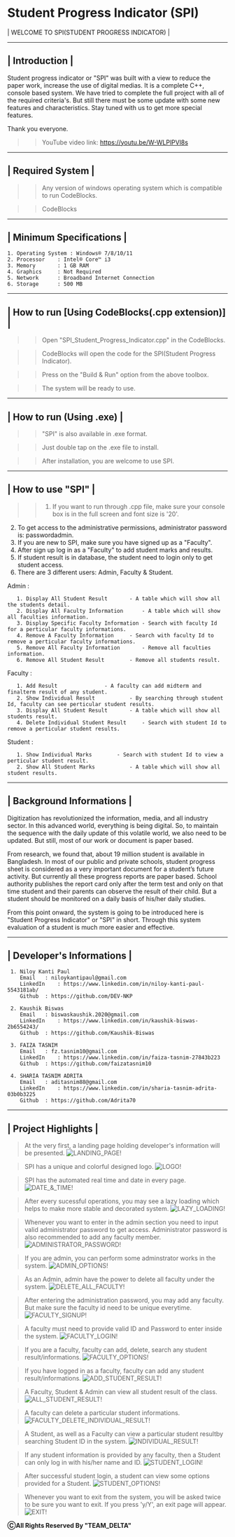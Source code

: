 # Student Progress Indicator (SPI)

| WELCOME TO SPI(STUDENT PROGRESS INDICATOR) |

 ---------------
| Introduction |
 ---------------

Student progress indicator or "SPI" was built with a view to reduce the paper work, increase the use of digital medias. It is a complete C++, console based system. We have tried to complete the full project with all of the required criteria's. But still there must be some update with some new features and characteristics. Stay tuned with us to get more special features.

Thank you everyone.


>> YouTube video link: https://youtu.be/W-WLPlPVl8s


-------------------
| Required System |
-------------------

 >> Any version of windows operating system which is compatible to run CodeBlocks.
 
 >> CodeBlocks

--------------------------
| Minimum Specifications |
--------------------------

    1. Operating System : Windows® 7/8/10/11
    2. Processor	: Intel® Core™ i3
    3. Memory		: 1 GB RAM
    4. Graphics		: Not Required
    5. Network		: Broadband Internet Connection
    6. Storage		: 500 MB

-------------------------------------------------
| How to run [Using CodeBlocks(.cpp extension)] |
-------------------------------------------------

 >> Open "SPI_Student_Progress_Indicator.cpp" in the CodeBlocks.
 
 >> CodeBlocks will open the code for the SPI(Student Progress Indicator).
 
 >> Press on the "Build & Run" option from the above toolbox.
 
 >> The system will be ready to use.

---------------------------
| How to run (Using .exe) |
---------------------------

 >> "SPI" is also available in .exe format.
 
 >> Just double tap on the .exe file to install.
 
 >> After installation, you are welcome to use SPI.

--------------------
| How to use "SPI" |
--------------------

 >>1. If you want to run through .cpp file, make sure your console box is in the full screen and font size is '20'.
 2. To get access to the administrative permissions, administrator password is: passwordadmin.
 3. If you are new to SPI, make sure you have signed up as a "Faculty".
 4. After sign up log in as a "Faculty" to add student marks and results.
 5. If student result is in database, the student need to login only to get student access.
 6. There are 3 different users: Admin, Faculty & Student.

   Admin :
   
	   1. Display All Student Result	   - A table which will show all the students detail.
	   2. Display All Faculty Information	   - A table which will show all faculties information.
	   3. Display Specific Faculty Information - Search with faculty Id for a perticular faculty informations.
	   4. Remove A Faculty Information	   - Search with faculty Id to remove a perticular faculty informations.
	   5. Remove All Faculty Information	   - Remove all faculties information.
	   6. Remove All Student Result		   - Remove all students result.


   Faculty :

	   1. Add Result			   - A faculty can add midterm and finalterm result of any student.
	   2. Show Individual Result		   - By searching through student Id, faculty can see perticular student results.
	   3. Display All Student Result	   - A table which will show all students result.
	   4. Delete Individual Student Result	   - Search with student Id to remove a perticular student results.


   Student :

	   1. Show Individual Marks		   - Search with student Id to view a perticular student result.
	   2. Show All Student Marks		   - A table which will show all student results.


---------------------------
| Background Informations |
---------------------------

Digitization has revolutionized the information, media, and all industry sector. In this advanced world, everything is being digital. So, to maintain the sequence with the daily update  of this volatile world, we also need to be updated. But still, most of our work or document is paper based.

From research, we found that, about 19 million student is available in Bangladesh. In most of our public and private schools, student progress sheet is considered as a very important document for a student’s future activity. But currently all these progress reports are paper based. School authority publishes the report card only after the term test and only on that time student and their parents can observe the result of their child. But a student should be monitored on a daily basis of his/her daily studies.

From this point onward, the system is going to be introduced here is "Student Progress Indicator" or "SPI" in short. Through this system evaluation of a student is much more easier and effective.


----------------------------
| Developer's Informations |
----------------------------

	 1. Niloy Kanti Paul
	    Email	: niloykantipaul@gmail.com
	    LinkedIn	: https://www.linkedin.com/in/niloy-kanti-paul-5543181ab/
	    Github	: https://github.com/DEV-NKP

	 2. Kaushik Biswas
	    Email	: biswaskaushik.2020@gmail.com
	    LinkedIn	: https://www.linkedin.com/in/kaushik-biswas-2b6554243/
	    Github	: https://github.com/Kaushik-Biswas

	 3. FAIZA TASNIM
	    Email	: fz.tasnim10@gmail.com
	    LinkedIn	: https://www.linkedin.com/in/faiza-tasnim-27843b223
	    Github	: https://github.com/faizatasnim10

	 4. SHARIA TASNIM ADRITA
	    Email	: aditasnim88@gmail.com
	    LinkedIn	: https://www.linkedin.com/in/sharia-tasnim-adrita-03b0b3225
	    Github	: https://github.com/Adrita70



----------------------
| Project Highlights |
----------------------

> At the very first, a landing page holding developer's information will be presented.
![LANDING_PAGE!](README_IMAGE/landing_page.PNG)

> SPI has a unique and colorful designed logo.
![LOGO!](README_IMAGE/logo.PNG)

> SPI has the automated real time and date in every page.
![DATE_&_TIME!](README_IMAGE/time_date.png)

> After every sucessful operations, you may see a lazy loading which helps to make more stable and decorated system.
![LAZY_LOADING!](README_IMAGE/lazy_loading.PNG)

> Whenever you want to enter in the admin section you need to input valid administrator password to get access. Administrator password is also recommended to add any faculty member.
![ADMINISTRATOR_PASSWORD!](README_IMAGE/administrator_password.PNG)

> If you are admin, you can perform some adminstrator works in the system.
![ADMIN_OPTIONS!](README_IMAGE/admin_options.PNG)

> As an Admin, admin have the power to delete all faculty under the system.
![DELETE_ALL_FACULTY!](README_IMAGE/delete_all_faculty.png)

> After entering the administration password, you may add any faculty. But make sure the faculty id need to be unique everytime.
![FACULTY_SIGNUP!](README_IMAGE/faculty_signup.PNG)

> A faculty must need to provide valid ID and Password to enter inside the system.
![FACULTY_LOGIN!](README_IMAGE/faculty_login.PNG)

> If you are a faculty, faculty can add, delete, search any student result/informations.
![FACULTY_OPTIONS!](README_IMAGE/faculty_options.png)

> If you have logged in as a faculty, faculty can add any student result/informations.
![ADD_STUDENT_RESULT!](README_IMAGE/add_student_result.PNG)

> A Faculty, Student & Admin can view all student result of the class.
![ALL_STUDENT_RESULT!](README_IMAGE/all_student_result.png)

> A faculty can delete a particular student informations.
![FACULTY_DELETE_INDIVIDUAL_RESULT!](README_IMAGE/faculty_delete_individual_result.PNG)

> A Student, as well as a Faculty can view a particular student resultby searching Student ID in the system.
![INDIVIDUAL_RESULT!](README_IMAGE/individual_result.PNG)

> If any student information is provided by any faculty, then a Student can only log in with his/her name and ID.
![STUDENT_LOGIN!](README_IMAGE/student_login.PNG)

> After successful student login, a student can view some options provided for a Student.
![STUDENT_OPTIONS!](README_IMAGE/student_options.PNG)

> Whenever you want to exit from the system, you will be asked twice to be sure you want to exit. If you press 'y/Y', an exit page will appear.
![EXIT!](README_IMAGE/exit.PNG)

********************************************ⒸAll Rights Reserved By "TEAM_DELTA"********************************************


